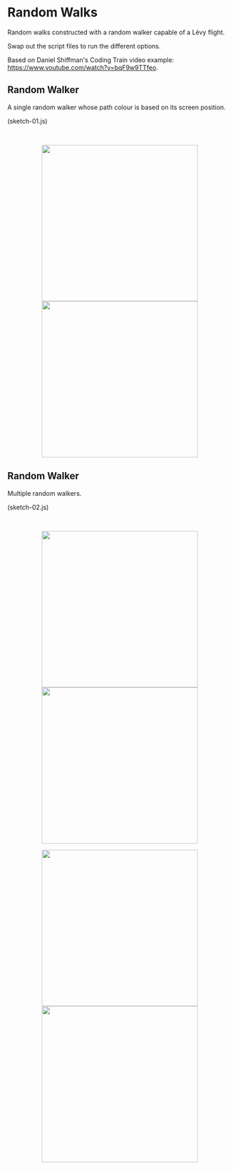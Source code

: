 # Random Walks #

Random walks constructed with a random walker capable of a Lévy flight.

Swap out the script files to run the different options.

Based on Daniel Shiffman's Coding Train video example: https://www.youtube.com/watch?v=bqF9w9TTfeo.

## Random Walker ##

A single random walker whose path colour is based on its screen position.

(sketch-01.js)

</br>
<p align="center">
  <img src="images/walker-02.png" width="350px"/>
  <img src="images/walker-01.png" width="350px"/>
</p>

## Random Walker ##

Multiple random walkers.

(sketch-02.js)

</br>
<p align="center">
  <img src="images/walkers-04.png" width="350px"/>
  <img src="images/walkers-03.png" width="350px"/>
</p>

<p align="center">
  <img src="images/walkers-02.png" width="350px"/>
  <img src="images/walkers-01.png" width="350px"/>
</p>
